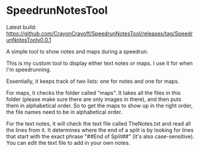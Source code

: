 # SpeedrunNotesTool

Latest build: https://github.com/CrayonCrayoff/SpeedrunNotesTool/releases/tag/SpeedrunNotesToolv0.0.1

A simple tool to show notes and maps during a speedrun.

This is my custom tool to display either text notes or maps. I use it for when I'm speedrunning.

Essentially, it keeps track of two lists: one for notes and one for maps.

For maps, it checks the folder called "maps". It takes all the files in this folder (please make sure there are only images in there), and then puts them in alphabetical order. So to get the maps to show up in the right order, the file names need to be in alphabetical order.

For the text notes, it will check the text file called TheNotes.txt and read all the lines from it. It determines where the end of a split is by looking for lines that start with the exact phrase "##End of Split##" (it's also case-sensitive). You can edit the text file to add in your own notes.
